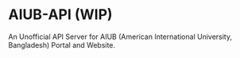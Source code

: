# AIUB-API (WIP) #

An Unofficial API Server for AIUB (American International University, Bangladesh) Portal and Website.
